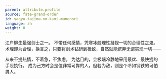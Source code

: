 ```yaml
---
parent: attribute.profile
source: fate-grand-order
id: yagyu-tajima-no-kami-munenori
language: zh
weight: 0
---
```


江户柳生最强剑士之一。
不带任何感情，凭寒冰般理性凝视一切的合理性之鬼。
术理即为合理，换言之，只要将剑术钻研到极致，自然就能摈弃无谓实现一切——

从来不提热情，不着急，不焦虑。
为达目的，会极端冷静地采用最优、最快捷的手段执行。
成为己方时会是位非常可靠的人，但若为敌，则是个冷如钢铁的可怕男人。
